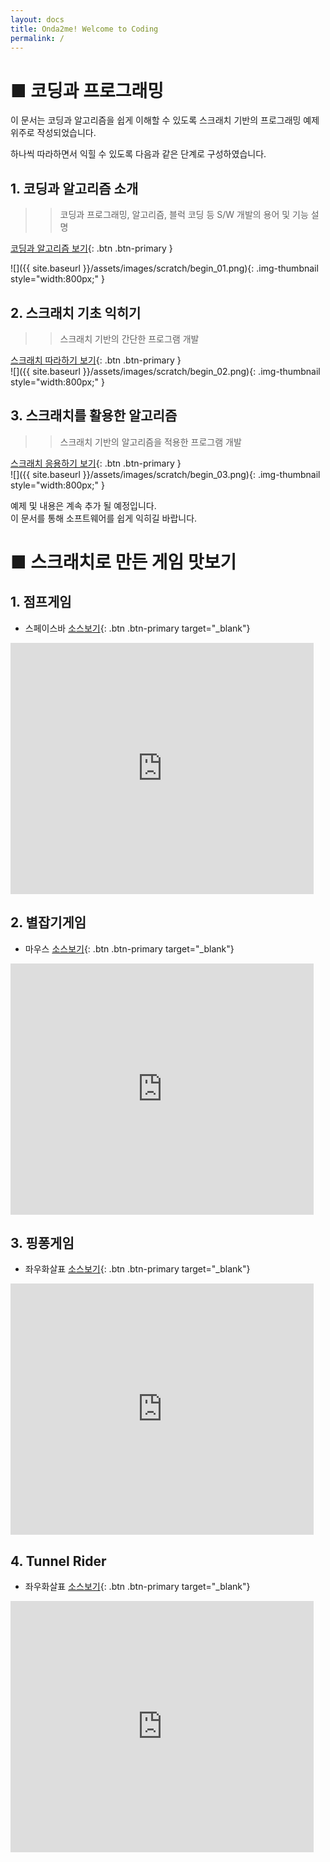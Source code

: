 ```yaml
---
layout: docs
title: Onda2me! Welcome to Coding
permalink: /
---
```

# ■ 코딩과 프로그래밍

이 문서는 코딩과 알고리즘을 쉽게 이해할 수 있도록 스크래치 기반의 프로그래밍 예제 위주로 작성되었습니다.    


하나씩 따라하면서 익힐 수 있도록 다음과 같은 단계로 구성하였습니다.    

## 1. 코딩과 알고리즘 소개

>> 코딩과 프로그래밍, 알고리즘, 블럭 코딩 등 S/W 개발의 용어 및 기능 설명    

[코딩과 알고리즘 보기](/docs/coding/begin){: .btn .btn-primary }    
    
![]({{ site.baseurl }}/assets/images/scratch/begin_01.png){: .img-thumbnail style="width:800px;" }

## 2. 스크래치 기초 익히기

>> 스크래치 기반의 간단한 프로그램 개발    

[스크래치 따라하기 보기](/docs/coding/begin01){: .btn .btn-primary }    
![]({{ site.baseurl }}/assets/images/scratch/begin_02.png){: .img-thumbnail style="width:800px;" }

## 3. 스크래치를 활용한 알고리즘

>> 스크래치 기반의 알고리즘을 적용한 프로그램 개발    

[스크래치 응용하기 보기](/docs/coding/begin02){: .btn .btn-primary }    
![]({{ site.baseurl }}/assets/images/scratch/begin_03.png){: .img-thumbnail style="width:800px;" }
    


예제 및 내용은 계속 추가 될 예정입니다.     
이 문서를 통해 소프트웨어를 쉽게 익히길 바랍니다.        

# ■ 스크래치로 만든 게임 맛보기

##  1. 점프게임 
  - 스페이스바 [소스보기](https://scratch.mit.edu/projects/608097887/editor){: .btn .btn-primary target="_blank"}  
<div class="if-containerm">
<iframe src="https://scratch.mit.edu/projects/608097887/embed" allowtransparency="true" width="485" height="402" class="if-video" frameborder="0" scrolling="no" allowfullscreen></iframe>
</div>

##  2. 별잡기게임 
  - 마우스 [소스보기](https://scratch.mit.edu/projects/608038472/editor/){: .btn .btn-primary target="_blank"}
<div class="if-containerm">
<iframe src="https://scratch.mit.edu/projects/608038472/embed" allowtransparency="true" width="485" height="402" class="if-video" frameborder="0" scrolling="no" allowfullscreen></iframe>
</div>

##  3. 핑퐁게임 
  - 좌우화살표 [소스보기](https://scratch.mit.edu/projects/601945728/editor){: .btn .btn-primary target="_blank"}
<div class="if-containerm">
<iframe src="https://scratch.mit.edu/projects/601945728/embed" allowtransparency="true" width="485" height="402" class="if-video" frameborder="0" scrolling="no" allowfullscreen></iframe>
</div>

##  4. Tunnel Rider 
  - 좌우화살표 [소스보기](https://scratch.mit.edu/projects/48077906/){: .btn .btn-primary target="_blank"}
<div class="if-containerm">
<iframe src="https://scratch.mit.edu/projects/48077906/embed" allowtransparency="true" width="485" height="402" class="if-video" frameborder="0" scrolling="no" allowfullscreen></iframe>
</div>